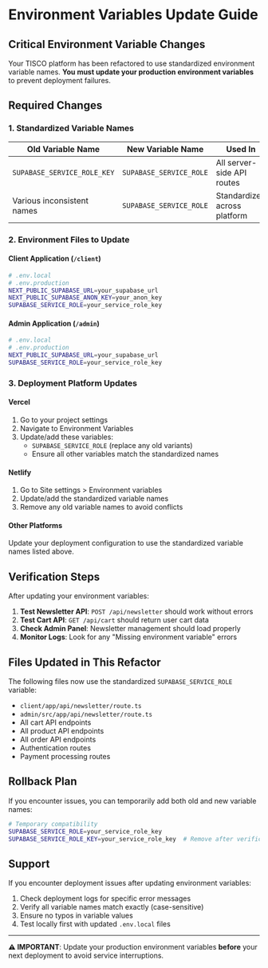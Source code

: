# Environment Variables Update Guide

## Critical Environment Variable Changes

Your TISCO platform has been refactored to use standardized environment variable names. **You must update your production environment variables** to prevent deployment failures.

## Required Changes

### 1. Standardized Variable Names

| Old Variable Name | New Variable Name | Used In |
|-------------------|-------------------|---------|
| `SUPABASE_SERVICE_ROLE_KEY` | `SUPABASE_SERVICE_ROLE` | All server-side API routes |
| Various inconsistent names | `SUPABASE_SERVICE_ROLE` | Standardized across platform |

### 2. Environment Files to Update

#### Client Application (`/client`)
```bash
# .env.local
# .env.production
NEXT_PUBLIC_SUPABASE_URL=your_supabase_url
NEXT_PUBLIC_SUPABASE_ANON_KEY=your_anon_key
SUPABASE_SERVICE_ROLE=your_service_role_key
```

#### Admin Application (`/admin`)
```bash
# .env.local
# .env.production
NEXT_PUBLIC_SUPABASE_URL=your_supabase_url
SUPABASE_SERVICE_ROLE=your_service_role_key
```

### 3. Deployment Platform Updates

#### Vercel
1. Go to your project settings
2. Navigate to Environment Variables
3. Update/add these variables:
   - `SUPABASE_SERVICE_ROLE` (replace any old variants)
   - Ensure all other variables match the standardized names

#### Netlify
1. Go to Site settings > Environment variables
2. Update/add the standardized variable names
3. Remove any old variable names to avoid conflicts

#### Other Platforms
Update your deployment configuration to use the standardized variable names listed above.

## Verification Steps

After updating your environment variables:

1. **Test Newsletter API**: `POST /api/newsletter` should work without errors
2. **Test Cart API**: `GET /api/cart` should return user cart data
3. **Check Admin Panel**: Newsletter management should load properly
4. **Monitor Logs**: Look for any "Missing environment variable" errors

## Files Updated in This Refactor

The following files now use the standardized `SUPABASE_SERVICE_ROLE` variable:

- `client/app/api/newsletter/route.ts`
- `admin/src/app/api/newsletter/route.ts`
- All cart API endpoints
- All product API endpoints
- All order API endpoints
- Authentication routes
- Payment processing routes

## Rollback Plan

If you encounter issues, you can temporarily add both old and new variable names:

```bash
# Temporary compatibility
SUPABASE_SERVICE_ROLE=your_service_role_key
SUPABASE_SERVICE_ROLE_KEY=your_service_role_key  # Remove after verification
```

## Support

If you encounter deployment issues after updating environment variables:

1. Check deployment logs for specific error messages
2. Verify all variable names match exactly (case-sensitive)
3. Ensure no typos in variable values
4. Test locally first with updated `.env.local` files

---

**⚠️ IMPORTANT**: Update your production environment variables **before** your next deployment to avoid service interruptions.
